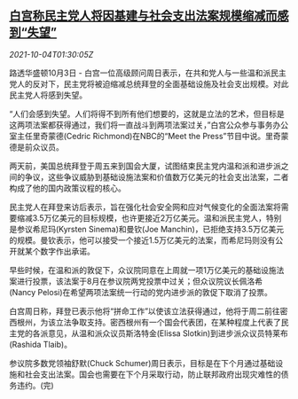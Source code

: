 <!--1633312863000-->
[白宫称民主党人将因基建与社会支出法案规模缩减而感到“失望”](https://cn.reuters.com/article/us-democrats-infrastructure-bill-1004-idCNKBS2GU032)
------

<div><i>2021-10-04T01:30:05Z</i></div><p>路透华盛顿10月3日 - 白宫一位高级顾问周日表示，在共和党人与一些温和派民主党人的反对下，民主党将被迫缩减总统拜登的全面基础设施及社会支出规模。对此民主党人将感到失望。</p><p>“人们会感到失望。人们将得不到所有他们想要的，这就是立法的艺术，但目标是这两项法案都获得通过，我们将一直战斗到两项法案过关，”白宫公众参与事务办公室主任里奇蒙德(Cedric Richmond)在NBC的“Meet the Press”节目中说。里奇蒙德是前众议员。</p><p>两天前，美国总统拜登于周五来到国会大厦，试图结束民主党内温和派和进步派之间的争议，这些争议威胁到基础设施法案和价值数万亿美元的社会支出法案，二者构成了他的国内政策议程的核心。</p><p>民主党人在拜登来访后表示，旨在强化社会安全网和应对气候变化的全面法案将需要缩减3.5万亿美元的目标规模，也许更接近2万亿美元。温和派民主党人，特别是参议希尼玛(Kyrsten Sinema)和曼钦(Joe Manchin)，已拒绝支持3.5万亿美元的规模。曼钦表示，他可以接受一个接近1.5万亿美元的法案，而希尼玛则没有公开就某个数字作出承诺。</p><p>早些时候，在温和派的敦促下，众议院同意在上周就一项1万亿美元的基础设施法案进行投票，该法案于8月在参议院两党投票中过关；但众议院议长佩洛希(Nancy Pelosi)在希望两项法案统一行动的党内进步派的敦促下取消了投票。</p><p>白宫周日称，拜登已表示他将“拼命工作”以使该立法获得通过，他将于周二前往密西根州，为该立法争取支持。密西根州有一个国会代表团，在某种程度上代表了民主党的各派意见，从温和派众议员斯洛特金(Elissa Slotkin)到进步派众议员特莱布(Rashida Tlaib)。</p><p>参议院多数党领袖舒默(Chuck Schumer)周日表示，目标是在下个月通过基础设施和社会支出法案。国会也需要在下个月采取行动，防止联邦政府出现灾难性的债务违约。(完)</p>

